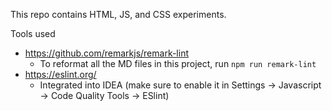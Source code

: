 This repo contains HTML, JS, and CSS experiments.

Tools used

- <https://github.com/remarkjs/remark-lint>
  - To reformat all the MD files in this project, run `npm run remark-lint`
- <https://eslint.org/>
  - Integrated into IDEA (make sure to enable it in Settings -> Javascript
    -> Code Quality Tools -> ESlint)
